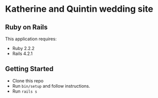 Katherine and Quintin wedding site
================

Ruby on Rails
-------------

This application requires:

- Ruby 2.2.2
- Rails 4.2.1

Getting Started
---------------

- Clone this repo
- Run `bin/setup` and follow instructions.
- Run `rails s`
